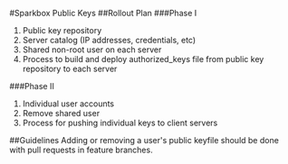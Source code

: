 #Sparkbox Public Keys
##Rollout Plan
###Phase I
1. Public key repository
1. Server catalog (IP addresses, credentials, etc)
1. Shared non-root user on each server
1. Process to build and deploy authorized_keys file from public key repository to each server

###Phase II
1. Individual user accounts
1. Remove shared user
1. Process for pushing individual keys to client servers

##Guidelines
Adding or removing a user's public keyfile should be done with pull requests in feature branches.
